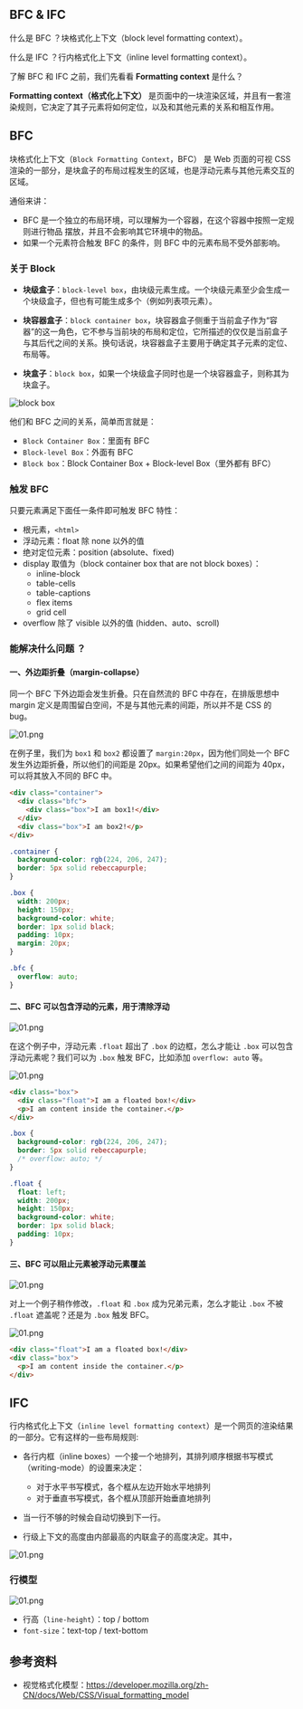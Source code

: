 ## BFC & IFC

什么是 BFC ？块格式化上下文（block level formatting context）。

什么是 IFC ？行内格式化上下文（inline level formatting context）。

了解 BFC 和 IFC 之前，我们先看看 **Formatting context** 是什么？

**Formatting context（格式化上下文）** 是页面中的一块渲染区域，并且有一套渲染规则，它决定了其子元素将如何定位，以及和其他元素的关系和相互作用。

## BFC

块格式化上下文（`Block Formatting Context`，BFC） 是 Web 页面的可视 CSS 渲染的一部分，是块盒子的布局过程发生的区域，也是浮动元素与其他元素交互的区域。

通俗来讲：

- BFC 是一个独立的布局环境，可以理解为一个容器，在这个容器中按照一定规则进行物品 摆放，并且不会影响其它环境中的物品。
- 如果一个元素符合触发 BFC 的条件，则 BFC 中的元素布局不受外部影响。

### 关于 Block

- **块级盒子**：`block-level box`，由块级元素生成。一个块级元素至少会生成一个块级盒子，但也有可能生成多个（例如列表项元素）。

- **块容器盒子**：`block container box`，块容器盒子侧重于当前盒子作为“容器”的这一角色，它不参与当前块的布局和定位，它所描述的仅仅是当前盒子与其后代之间的关系。换句话说，块容器盒子主要用于确定其子元素的定位、布局等。
- **块盒子**：`block box`，如果一个块级盒子同时也是一个块容器盒子，则称其为块盒子。

![block box](https://developer.mozilla.org/@api/deki/files/5995/=venn_blocks.png)

他们和 BFC 之间的关系，简单而言就是：

- `Block Container Box`：里面有 BFC
- `Block-level Box`：外面有 BFC
- `Block box`：Block Container Box + Block-level Box（里外都有 BFC）

### 触发 BFC

只要元素满足下面任一条件即可触发 BFC 特性：

- 根元素，`<html>`
- 浮动元素：float 除 none 以外的值
- 绝对定位元素：position (absolute、fixed)
- display 取值为（block container box that are not block boxes）：
  - inline-block
  - table-cells
  - table-captions
  - flex items
  - grid cell
- overflow 除了 visible 以外的值 (hidden、auto、scroll)

### 能解决什么问题 ？

#### 一、外边距折叠（margin-collapse）

同一个 BFC 下外边距会发生折叠。只在自然流的 BFC 中存在，在排版思想中 margin 定义是周围留白空间，不是与其他元素的间距，所以并不是 CSS 的 bug。

![01.png](https://p9-juejin.byteimg.com/tos-cn-i-k3u1fbpfcp/4a0415c2256d421ca97034bd1f79e6de~tplv-k3u1fbpfcp-watermark.image)

在例子里，我们为 `box1` 和 `box2` 都设置了 `margin:20px`，因为他们同处一个 BFC 发生外边距折叠，所以他们的间距是 20px。如果希望他们之间的间距为 40px，可以将其放入不同的 BFC 中。

```html
<div class="container">
  <div class="bfc">
    <div class="box">I am box1!</div>
  </div>
  <div class="box">I am box2!</p>
</div>
```

```css
.container {
  background-color: rgb(224, 206, 247);
  border: 5px solid rebeccapurple;
}

.box {
  width: 200px;
  height: 150px;
  background-color: white;
  border: 1px solid black;
  padding: 10px;
  margin: 20px;
}

.bfc {
  overflow: auto;
}
```

#### 二、BFC 可以包含浮动的元素，用于清除浮动

![01.png](https://p9-juejin.byteimg.com/tos-cn-i-k3u1fbpfcp/e511919f995f42f3a67824b7cf69a3e9~tplv-k3u1fbpfcp-watermark.image)

在这个例子中，浮动元素 `.float` 超出了 `.box` 的边框，怎么才能让 `.box` 可以包含浮动元素呢？我们可以为 `.box` 触发 BFC，比如添加 `overflow: auto` 等。

![01.png](https://p1-juejin.byteimg.com/tos-cn-i-k3u1fbpfcp/90f36f79473645eb8cc8cc817711dc1d~tplv-k3u1fbpfcp-watermark.image)

```html
<div class="box">
  <div class="float">I am a floated box!</div>
  <p>I am content inside the container.</p>
</div>
```

```css
.box {
  background-color: rgb(224, 206, 247);
  border: 5px solid rebeccapurple;
  /* overflow: auto; */
}

.float {
  float: left;
  width: 200px;
  height: 150px;
  background-color: white;
  border: 1px solid black;
  padding: 10px;
}
```

#### 三、BFC 可以阻止元素被浮动元素覆盖

![01.png](https://p9-juejin.byteimg.com/tos-cn-i-k3u1fbpfcp/e511919f995f42f3a67824b7cf69a3e9~tplv-k3u1fbpfcp-watermark.image)

对上一个例子稍作修改，`.float` 和 `.box` 成为兄弟元素，怎么才能让 `.box` 不被 `.float` 遮盖呢？还是为 `.box` 触发 BFC。

![01.png](https://p6-juejin.byteimg.com/tos-cn-i-k3u1fbpfcp/5db6e691d1c7425ea7bb39ecfef59863~tplv-k3u1fbpfcp-watermark.image)

```html
<div class="float">I am a floated box!</div>
<div class="box">
  <p>I am content inside the container.</p>
</div>
```

## IFC

行内格式化上下文（`inline level formatting context`）是一个网页的渲染结果的一部分。它有这样的一些布局规则:

- 各行内框（inline boxes）一个接一个地排列，其排列顺序根据书写模式（writing-mode）的设置来决定：

  - 对于水平书写模式，各个框从左边开始水平地排列
  - 对于垂直书写模式，各个框从顶部开始垂直地排列

- 当一行不够的时候会自动切换到下一行。
- 行级上下文的高度由内部最高的内联盒子的高度决定。其中，

![01.png](https://p3-juejin.byteimg.com/tos-cn-i-k3u1fbpfcp/0dfa2140a79e42f291f4d40f3b63d4b6~tplv-k3u1fbpfcp-watermark.image)

### 行模型

![01.png](https://p1-juejin.byteimg.com/tos-cn-i-k3u1fbpfcp/ab394b807be44dcda82dcee86d44fb24~tplv-k3u1fbpfcp-watermark.image)

- 行高（`line-height`）：top / bottom
- `font-size`：text-top / text-bottom

## 参考资料

- 视觉格式化模型：https://developer.mozilla.org/zh-CN/docs/Web/CSS/Visual_formatting_model
